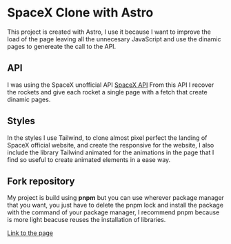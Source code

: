 # SpaceX Clone with Astro
This project is created with Astro, I use it because I want to improve the load of the page leaving all the unnecesary JavaScript and use the dinamic pages to genereate the call to the API.

## API
I was using the SpaceX unofficial API [SpaceX API]([https://pages.github.com/](https://github.com/r-spacex/SpaceX-API/tree/master/docs#rspacex-api-docs)https://github.com/r-spacex/SpaceX-API/tree/master/docs#rspacex-api-docs) From this API I recover the rockets and give each rocket a single page with a fetch that create dinamic pages.

## Styles
In the styles I use Tailwind, to clone almost pixel perfect the landing of SpaceX official website, and create the responsive for the website, I also include the library Tailwind animated for the animations in the page that I find so useful to create animated elements in a ease way.

## Fork repository
My project is build using **pnpm** but you can use wherever package manager that you want, you just have to delete the pnpm lock and install the package with the command of your package manager, I recommend pnpm because is more light beacuse reuses the installation of libraries.

[Link to the page](https://space-x-clone-psi.vercel.app/)
